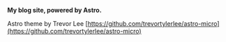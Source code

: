 **My blog site, powered by Astro.**

Astro theme by Trevor Lee [https://github.com/trevortylerlee/astro-micro](https://github.com/trevortylerlee/astro-micro)